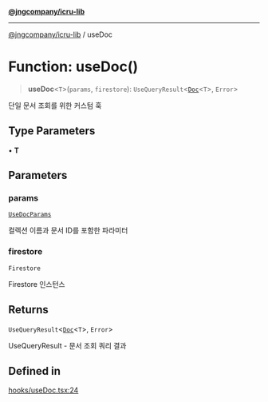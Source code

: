 [**@jngcompany/icru-lib**](../README.md)

***

[@jngcompany/icru-lib](../globals.md) / useDoc

# Function: useDoc()

> **useDoc**\<`T`\>(`params`, `firestore`): `UseQueryResult`\<[`Doc`](../interfaces/Doc.md)\<`T`\>, `Error`\>

단일 문서 조회를 위한 커스텀 훅

## Type Parameters

• **T**

## Parameters

### params

[`UseDocParams`](../interfaces/UseDocParams.md)

컬렉션 이름과 문서 ID를 포함한 파라미터

### firestore

`Firestore`

Firestore 인스턴스

## Returns

`UseQueryResult`\<[`Doc`](../interfaces/Doc.md)\<`T`\>, `Error`\>

UseQueryResult - 문서 조회 쿼리 결과

## Defined in

[hooks/useDoc.tsx:24](https://github.com/jngcompany/icru-lib/blob/256d6a1256b31526527eaee4aeab346b456a87aa/src/hooks/useDoc.tsx#L24)

